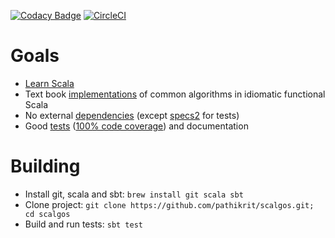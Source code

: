 [![Codacy Badge](https://img.shields.io/codacy/7628da9b32734c1c96b55b5650aa96be.svg)](https://www.codacy.com/p/2328/dashboard) [![CircleCI](https://img.shields.io/circleci/project/pathikrit/scalgos.svg)](https://circleci.com/gh/pathikrit/scalgos)

Goals
=====
* [Learn Scala](http://stackoverflow.com/tags/scala/info)
* Text book [implementations](src/main/scala/com/github/pathikrit/scalgos) of common algorithms in idiomatic functional Scala
* No external [dependencies](build.sbt) (except [specs2](http://etorreborre.github.io/specs2/) for tests)
* Good [tests](src/test/scala/com/github/pathikrit/scalgos) ([100% code coverage](https://codacy.com/p/2328/files?bid=1103583)) and documentation

Building
========
* Install git, scala and sbt: `brew install git scala sbt`
* Clone project: `git clone https://github.com/pathikrit/scalgos.git; cd scalgos`
* Build and run tests: `sbt test`

